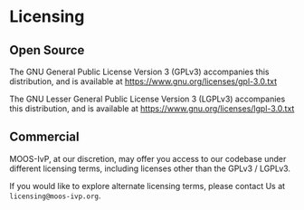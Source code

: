# Licensing

## Open Source

The GNU General Public License Version 3 (GPLv3) accompanies this distribution, and is available at https://www.gnu.org/licenses/gpl-3.0.txt

The GNU Lesser General Public License Version 3 (LGPLv3) accompanies this distribution, and is available at https://www.gnu.org/licenses/lgpl-3.0.txt

## Commercial

MOOS-IvP, at our discretion, may offer you access to our codebase under different licensing terms, including licenses other than the GPLv3 / LGPLv3.

If you would like to explore alternate licensing terms, please contact Us at `licensing@moos-ivp.org`.